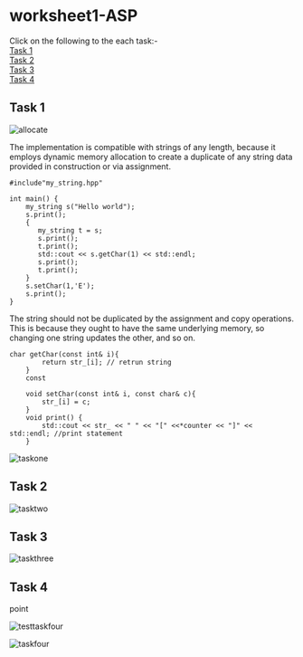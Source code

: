 # worksheet1-ASP
Click on the following to the each task:-  
[Task 1](#task-1)<br />
[Task 2](#task-2)<br />
[Task 3](#task-3)<br />
[Task 4](#task-4)<br />

## Task 1

![allocate](image/allocate.png)

The implementation is compatible with strings of any length, because it employs dynamic memory allocation to create a duplicate of any string data provided in construction or via assignment.  

```
#include"my_string.hpp"

int main() {
    my_string s("Hello world");
    s.print(); 
    {
       my_string t = s;
       s.print();
       t.print();
       std::cout << s.getChar(1) << std::endl;
       s.print();
       t.print();
    }
    s.setChar(1,'E');
    s.print();
}
```

The string should not be duplicated by the assignment and copy operations. This is because they ought to have the same underlying memory, so changing one string updates the other, and so on.

```
char getChar(const int& i){
        return str_[i]; // retrun string
    }
    const

    void setChar(const int& i, const char& c){
        str_[i] = c;
    }
    void print() {
        std::cout << str_ << " " << "[" <<*counter << "]" << std::endl; //print statement
    }
```
![taskone](image/taskone.png)

## Task 2

![tasktwo](image/tasktwo.png)

## Task 3

![taskthree](image/taskthree.png)

## Task 4

point

![testtaskfour](image/testtaskfour.png)

![taskfour](image/taskfour.png)

